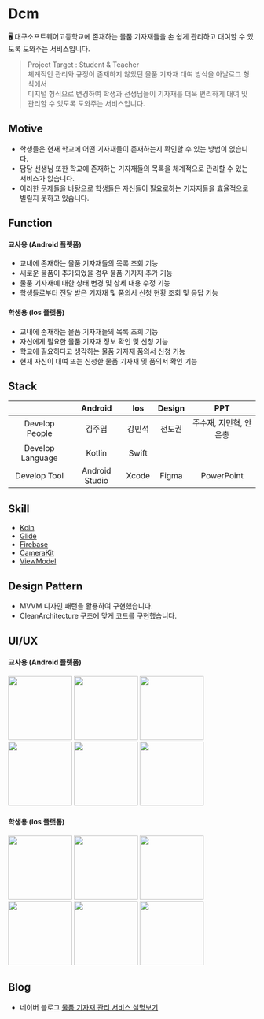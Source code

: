 # Dcm
🖥 대구소프트웨어고등학교에 존재하는 물품 기자재들을 손 쉽게 관리하고 대여할 수 있도록 도와주는 서비스입니다.

> Project Target : Student & Teacher<br/>
> 체계적인 관리와 규정이 존재하지 않았던 물품 기자재 대여 방식을 아날로그 형식에서<br/>
> 디지털 형식으로 변경하여 학생과 선생님들이 기자재를 더욱 편리하게 대여 및 관리할 수 있도록 도와주는 서비스입니다.

## Motive
- 학생들은 현재 학교에 어떤 기자재들이 존재하는지 확인할 수 있는 방법이 없습니다.
- 담당 선생님 또한 학교에 존재하는 기자재들의 목록을 체계적으로 관리할 수 있는 서비스가 없습니다.
- 이러한 문제들을 바탕으로 학생들은 자신들이 필요로하는 기자재들을 효율적으로 빌릴지 못하고 있습니다.

## Function
#### 교사용 (Android 플랫폼)
- 교내에 존재하는 물품 기자재들의 목록 조회 기능
- 새로운 물품이 추가되었을 경우 물품 기자재 추가 기능
- 물품 기자재에 대한 상태 변경 및 상세 내용 수정 기능
- 학생들로부터 전달 받은 기자재 및 품의서 신청 현황 조회 및 응답 기능

#### 학생용 (Ios 플랫폼)
- 교내에 존재하는 물품 기자재들의 목록 조회 기능
- 자신에게 필요한 물품 기자재 정보 확인 및 신청 기능
- 학교에 필요하다고 생각하는 물품 기자재 품의서 신청 기능
- 현재 자신이 대여 또는 신청한 물품 기자재 및 품의서 확인 기능

## Stack
|                      | Android     | Ios        | Design | PPT  |
|:--------------------:|:---------------:|:------------------:|:-----:|:----:|
| Develop People | 김주엽 | 강민석       | 전도권 | 주수재, 지민혁, 안은총|
| Develop Language | Kotlin| Swift|||
| Develop Tool     | Android Studio  | Xcode | Figma| PowerPoint|

## Skill
- <a href="https://github.com/InsertKoinIO/koin">Koin</a>
- <a href="https://github.com/bumptech/glide">Glide</a>
- <a href="https://github.com/firebase/">Firebase</a>
- <a href="https://github.com/CameraKit/camerakit-android">CameraKit</a>
- <a href="https://developer.android.com/jetpack/androidx/releases/lifecycle?hl=ko">ViewModel</a>

## Design Pattern
- MVVM 디자인 패턴을 활용하여 구현했습니다.
- CleanArchitecture 구조에 맞게 코드를 구현했습니다.

## UI/UX
#### 교사용 (Android 플랫폼)
<div>
<img width="130" src="https://user-images.githubusercontent.com/49600974/93410012-2291f480-f8d3-11ea-8b31-9486ca6fe8a0.jpeg"></img>
<img width="130" src="https://user-images.githubusercontent.com/49600974/93410015-26be1200-f8d3-11ea-9b75-02684ab495e7.jpeg"></img>
<img width="130" src="https://user-images.githubusercontent.com/49600974/93410019-29206c00-f8d3-11ea-8198-e961ffaa0d28.jpeg"></img>
<img width="130" src="https://user-images.githubusercontent.com/49600974/93410021-2aea2f80-f8d3-11ea-8be9-d90639bcedf3.jpeg"></img>
<img width="130" src="https://user-images.githubusercontent.com/49600974/93410028-2c1b5c80-f8d3-11ea-9bbe-4373a5db8a04.jpeg"></img>
<img width="130" src="https://user-images.githubusercontent.com/49600974/93410033-2d4c8980-f8d3-11ea-98ec-071455c1dfcc.jpeg"></img>
</div>

#### 학생용 (Ios 플랫폼)
<div>
<img width="130" src="https://user-images.githubusercontent.com/49600974/93410676-60434d00-f8d4-11ea-8465-9c7fa27cba1d.PNG"></img>
<img width="130" src="https://user-images.githubusercontent.com/49600974/93410470-ff1b7980-f8d3-11ea-9735-176cd8ae3212.PNG"></img>
<img width="130" src="https://user-images.githubusercontent.com/49600974/93410484-05115a80-f8d4-11ea-9f56-3c4ad727ae9a.PNG"></img>
<img width="130" src="https://user-images.githubusercontent.com/49600974/93410486-06db1e00-f8d4-11ea-9598-786f396b9477.PNG"></img>
<img width="130" src="https://user-images.githubusercontent.com/49600974/93410497-093d7800-f8d4-11ea-9ad0-b920d1d25e0c.PNG"></img>
<img width="130" src="https://user-images.githubusercontent.com/49600974/93410500-09d60e80-f8d4-11ea-8d7d-fac7a207b2eb.PNG"></img>
</div>

## Blog
- 네이버 블로그 <a href ="https://kjy13299.blog.me/222087168438" target ="_blank" title ="Dcm 물품 기자재 관리 서비스 설명보기">물품 기자재 관리 서비스 설명보기</a>
